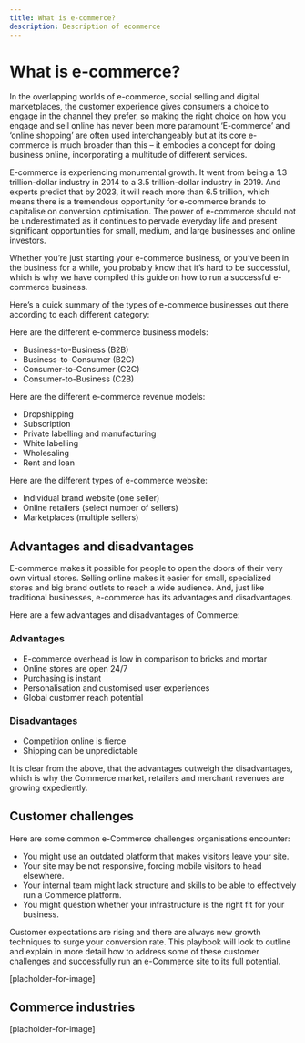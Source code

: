 ```yaml
---
title: What is e-commerce?
description: Description of ecommerce
---
```


# What is e-commerce?

In the overlapping worlds of e-commerce, social selling and digital marketplaces, the customer experience gives consumers a choice to engage in the channel they prefer, so making the right choice on how you engage and sell online has never been more paramount ‘E-commerce’ and ‘online shopping’ are often used interchangeably but at its core e-commerce is much broader than this – it embodies a concept for doing business online, incorporating a multitude of different services.

E-commerce is experiencing monumental growth. It went from being a 1.3 trillion-dollar industry in 2014 to a 3.5 trillion-dollar industry in 2019. And experts predict that by 2023, it will reach more than 6.5 trillion, which means there is a tremendous opportunity for e-commerce brands to capitalise on conversion optimisation. The power of e-commerce should not be underestimated as it continues to pervade everyday life and present significant opportunities for small, medium, and large businesses and online investors.

Whether you’re just starting your e-commerce business, or you’ve been in the business for a while, you probably know that it’s hard to be successful, which is why we have compiled this guide on how to run a successful e-commerce business.

Here’s a quick summary of the types of e-commerce businesses out there according to each different category:

Here are the different e-commerce business models:

- Business-to-Business (B2B)
- Business-to-Consumer (B2C)
- Consumer-to-Consumer (C2C)
- Consumer-to-Business (C2B)

Here are the different e-commerce revenue models:

- Dropshipping
- Subscription
- Private labelling and manufacturing
- White labelling
- Wholesaling
- Rent and loan

Here are the different types of e-commerce website:

- Individual brand website (one seller)
- Online retailers (select number of sellers)
- Marketplaces (multiple sellers)

## Advantages and disadvantages

E-commerce makes it possible for people to open the doors of their very own virtual stores. Selling online makes it easier for small, specialized stores and big brand outlets to reach a wide audience. And, just like traditional businesses, e-commerce has its advantages and disadvantages.

Here are a few advantages and disadvantages of Commerce: 

### Advantages

- E-commerce overhead is low in comparison to bricks and mortar
- Online stores are open 24/7
- Purchasing is instant
- Personalisation and customised user experiences
- Global customer reach potential

### Disadvantages

- Competition online is fierce
- Shipping can be unpredictable

It is clear from the above, that the advantages outweigh the disadvantages, which is why the Commerce market, retailers and merchant revenues are growing expediently.

## Customer challenges

Here are some common e-Commerce challenges organisations encounter:

- You might use an outdated platform that makes visitors leave your site.
- Your site may be not responsive, forcing mobile visitors to head elsewhere.
- Your internal team might lack structure and skills to be able to effectively run a Commerce platform.
- You might question whether your infrastructure is the right fit for your business.

Customer expectations are rising and there are always new growth techniques to surge your conversion rate. This playbook will look to outline and explain in more detail how to address some of these customer challenges and successfully run an e-Commerce site to its full potential.

[placholder-for-image]

## Commerce industries

[placholder-for-image]

